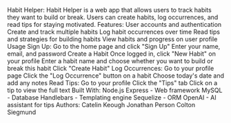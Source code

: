Habit Helper:
Habit Helper is a web app that allows users to track habits they want to build or break. Users can create habits, log occurrences, and read tips for staying motivated.
Features:
User accounts and authentication
Create and track multiple habits
Log habit occurrences over time
Read tips and strategies for building habits
View habits and progress on user profile
Usage
Sign Up:
Go to the home page and click "Sign Up"
Enter your name, email, and password
Create a Habit
Once logged in, click "New Habit" on your profile
Enter a habit name and choose whether you want to build or break this habit
Click "Create Habit"
Log Occurrences:
Go to your profile page
Click the "Log Occurrence" button on a habit
Choose today's date and add any notes
Read Tips:
Go to your profile
Click the "Tips" tab
Click on a tip to view the full text
Built With:
Node.js
Express - Web framework
MySQL - Database
Handlebars - Templating engine
Sequelize - ORM
OpenAI - AI assistant for tips
Authors:
Catelin Keough
Jonathan Person
Colton Siegmund
